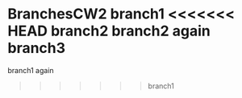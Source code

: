 BranchesCW2
branch1
<<<<<<< HEAD
branch2
branch2 again
branch3
=======
branch1 again
>>>>>>> branch1
